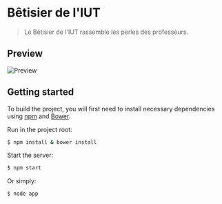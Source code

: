 # Bêtisier de l'IUT
> Le Bêtisier de l'IUT rassemble les perles des professeurs.

## Preview
![Preview](https://cloud.githubusercontent.com/assets/6137112/6866120/44f4c8e6-d475-11e4-891a-db2f94c59899.png)

## Getting started
To build the project, you will first need to install necessary dependencies using [npm](http://npmjs.org) and [Bower](http://bower.io).

Run in the project root:

```sh
$ npm install & bower install
```

Start the server:

```sh
$ npm start
```

Or simply:

```sh
$ node app
```
